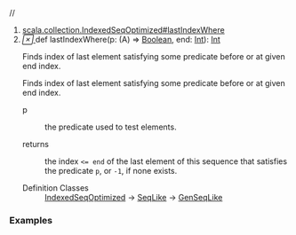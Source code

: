 //
<ol>
<li><a href="https://www.scala-lang.org/api/2.12.3/scala/collection/mutable/ArrayBuffer.html#lastIndexWhere(p:A=>Boolean,end:Int):Int">scala.collection.IndexedSeqOptimized#lastIndexWhere</a></li>
<li name="scala.collection.IndexedSeqOptimized#lastIndexWhere" visbl="pub" class="indented0 " data-isabs="false" fullcomment="yes" group="Ungrouped"> <a id="lastIndexWhere(p:A=>Boolean,end:Int):Int"></a><a id="lastIndexWhere((A)⇒Boolean,Int):Int"></a> <span class="permalink"> <a href="../../../scala/collection/mutable/ArrayBuffer.html#lastIndexWhere(p:A=>Boolean,end:Int):Int" title="Permalink"> <i class="material-icons"></i> </a> </span> <span class="modifier_kind"> <span class="modifier"></span> <span class="kind">def</span> </span> <span class="symbol"> <span class="name">lastIndexWhere</span><span class="params">(<span name="p">p: (<span class="extype" name="scala.collection.mutable.ArrayBuffer.A">A</span>) ⇒ <a href="../../Boolean.html" class="extype" name="scala.Boolean">Boolean</a></span>, <span name="end">end: <a href="../../Int.html" class="extype" name="scala.Int">Int</a></span>)</span><span class="result">: <a href="../../Int.html" class="extype" name="scala.Int">Int</a></span> </span> <p class="shortcomment cmt">Finds index of last element satisfying some predicate before or at given end index.</p>
 <div class="fullcomment">
  <div class="comment cmt">
   <p>Finds index of last element satisfying some predicate before or at given end index. </p>
  </div>
  <dl class="paramcmts block">
   <dt class="param">
    p
   </dt>
   <dd class="cmt">
    <p>the predicate used to test elements.</p>
   </dd>
   <dt>
    returns
   </dt>
   <dd class="cmt">
    <p>the index <code>&lt;= end</code> of the last element of this sequence that satisfies the predicate <code>p</code>, or <code>-1</code>, if none exists.</p>
   </dd>
  </dl>
  <dl class="attributes block"> 
   <dt>
    Definition Classes
   </dt>
   <dd>
    <a href="../IndexedSeqOptimized.html" class="extype" name="scala.collection.IndexedSeqOptimized">IndexedSeqOptimized</a> → 
    <a href="../SeqLike.html" class="extype" name="scala.collection.SeqLike">SeqLike</a> → 
    <a href="../GenSeqLike.html" class="extype" name="scala.collection.GenSeqLike">GenSeqLike</a>
   </dd>
  </dl>
 </div> </li>
        </ol>


### Examples















